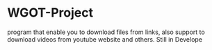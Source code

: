 # WGOT-Project
program that enable you to download files from links, also support to download videos from youtube website and others. Still in Develope
